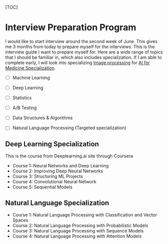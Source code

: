 [TOC]



# Interview Preparation Program

I would like to start interview around the second week of June. This gives me 3 months from today to prepare myself for the interviews. This is the interview guide I want to prepare myself for. Here are a wide range of topics that I should be familiar in, which also includes specialization. If I am able to complete early, I will look into specializing [Image processing](https://www.deeplearning.ai/program/generative-adversarial-networks-gans-specialization/) for [AI for Medicine Specialization](https://www.deeplearning.ai/program/ai-for-medicine-specialization/).  

-   [ ] Machine Learning 
-   [ ] Deep Learning
-   [ ] Statistics
-   [ ] A/B Testing
-   [ ] Data Structures & Algorithms
-   [ ] Natural Language Processing (Targeted specialization)



## Deep Learning Specialization

This is the course from Deeplearning.ai site through Coursera

-   Course 1: Neural Networks and Deep Learning
-   Course 2: Improving Deep Neural Networks
-   Course 3: Structuring ML Projects
-   Course 4: Convolutional Neural Network
-   Course 5: Sequential Models

## Natural Language Specialization

-   Course 1: Natural Language Processing with Classification and Vector Spaces
-   Course 2: Natural Language Processing with Probabilistic Models
-   Course 3: Natural Language Processing with Sequence Models
-   Course 4: Natural Language Processing with Attention Models